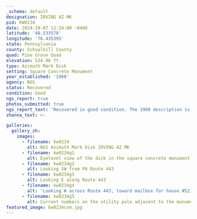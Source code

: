 ```yaml
---
_schema: default
designation: IRVING AZ MK
pid: KW0234
date: 2024-10-07 12:24:00 -0400
latitude: '40.533578'
longitude: '76.435395'
state: Pennsylvania
county: Schuylkill County
quad: Pine Grove Quad
elevation: 534.96 ft.
type: Azimuth Mark Disk
setting: Square Concrete Monument
year_established: '1960'
agency: NGS
status: Recovered
condition: Good
ngs_report: true
photos_submitted: true
ngs_report_text: 'Recovered in good condition. The 1960 description is adequate. The residence mentioned in the description is #521 Suedberg Road. The utility pole still displays the number 36116, in addition to 36525, S43985, and D 107A.'
zhanna_text: >-

galleries:
  gallery_zh:
    images:
      - filename: kw0234
        alt: NGS Azimuth Mark Disk IRVING AZ MK
      - filename: kw0234g1
        alt: Eyelevel view of the disk in the square concrete monument
      - filename: kw0234g2
        alt: Looking SW from PA Route 443       
      - filename: kw0234g3
        alt: Looking E along Route 443
      - filename: kw0234g4
        alt: 'Looking W across Route 443, toward mailbox for house #521'
      - filename: kw0234g5
        alt: Current numbers on the utility pole adjacent to the monument
featured_image: kw0234csm.jpg
---
```

